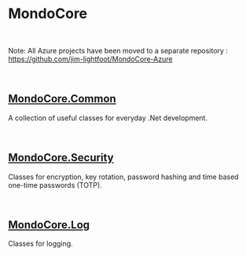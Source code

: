 # MondoCore

<br>

Note: All Azure projects have been moved to a separate repository : https://github.com/jim-lightfoot/MondoCore-Azure


<br>
  

## [MondoCore.Common](MondoCore.Common/README.md)
  A collection of useful classes for everyday .Net development.

<br>
  

## [MondoCore.Security](MondoCore.Security/README.md)
  Classes for encryption, key rotation, password hashing and time based one-time passwords (TOTP).

<br>

## [MondoCore.Log](MondoCore.Log/README.md)
  Classes for logging.
  

<br>

